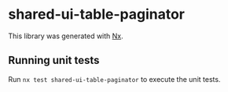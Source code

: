 # shared-ui-table-paginator

This library was generated with [Nx](https://nx.dev).

## Running unit tests

Run `nx test shared-ui-table-paginator` to execute the unit tests.
